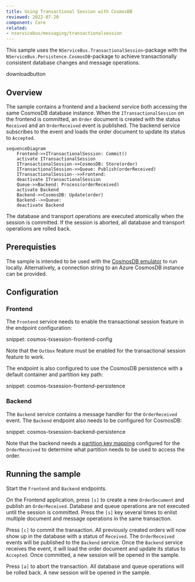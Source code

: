```yaml
---
title: Using Transactional Session with CosmosDB
reviewed: 2022-07-20
component: Core
related:
- nservicebus/messaging/transactionalsession
---
```


This sample uses the `NServiceBus.TransactionalSession`-package with the `NServiceBus.Persistence.CosmosDB`-package to achieve transactionally consistent database changes and message operations.

downloadbutton

## Overview

The sample contains a frontend and a backend service both accessing the same CosmosDB database instance. When the `ITransactionalSession` on the frontend is committed, an `Order` document is created with the status `Received` and an `OrderReceived` event is published. The backend service subscribes to the event and loads the order document to update its status to `Accepted`.

```mermaid
sequenceDiagram
    Frontend->>ITransactionalSession: Commit()
    activate ITransactionalSession
    ITransactionalSession->>CosmosDB: Store(order)
    ITransactionalSession->>Queue: Publish(orderReceived)
    ITransactionalSession-->>Frontend: 
    deactivate ITransactionalSession
    Queue->>Backend: Process(orderReceived)
    activate Backend
    Backend->>CosmosDB: Update(order)
    Backend-->>Queue: 
    deactivate Backend
```

The database and transport operations are executed atomically when the session is committed. If the session is aborted, all database and transport operations are rolled back.

## Prerequisties

The sample is intended to be used with the [CosmosDB emulator](https://docs.microsoft.com/en-us/azure/cosmos-db/local-emulator?tabs=ssl-netstd21) to run locally. Alternatively, a connection string to an Azure CosmosDB instance can be provided.

## Configuration

### Frontend

The `Frontend` service needs to enable the transactional session feature in the endpoint configuration:

snippet: cosmos-txsession-frontend-config

Note that the `Outbox` feature must be enabled for the transactional session feature to work.

The endpoint is also configured to use the CosmosDB persistence with a default container and partition key path:

snippet: cosmos-txsession-frontend-persistence

### Backend

The `Backend` service contains a message handler for the `OrderReceived` event. The `Backend` endpoint also needs to be configured for CosmosDB:

snippet: cosmos-txsession-backend-persistence

Note that the backend needs a [partition key mapping](/persistence/cosmosdb/transactions.md#specifying-the-partitionkey-to-use-for-the-transaction) configured for the `OrderReceived` to determine what partition needs to be used to access the order.

## Running the sample

Start the `Frontend` and `Backend` endpoints.

On the Frontend application, press `[s]` to create a new `OrderDocument` and publish an `OrderReceived`. Database and queue operations are not executed until the session is committed. Press the `[s]` key several times to enlist multiple document and message operations in the same transaction.

Press `[c]` to commit the transaction. All previously created orders will now show up in the database with a status of `Received`. The `OrderReceived` events will be published to the `Backend` service. Once the `Backend` service receives the event, it will load the order document and update its status to `Accepted`. Once committed, a new session will be opened in the sample.

Press `[a]` to abort the transaction. All database and queue operations will be rolled back. A new session will be opened in the sample.